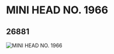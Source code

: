 # MINI HEAD  NO. 1966
## 26881
![MINI HEAD  NO. 1966](https://lc-www-live-s.legocdn.com/media/bricks/5/2/6153335.jpg)